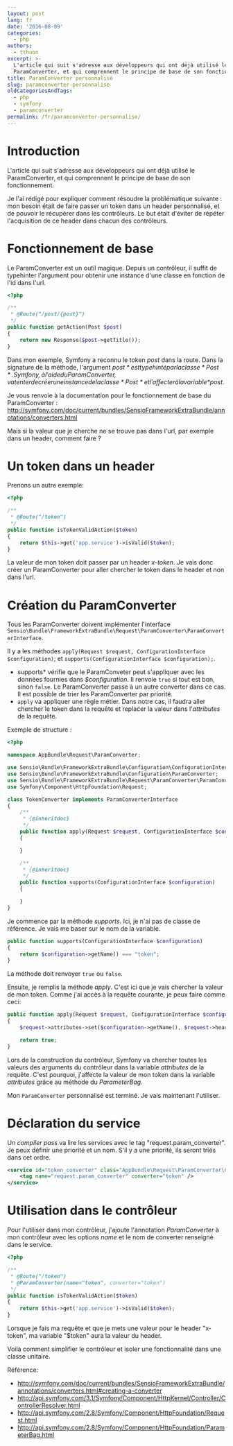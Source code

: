 ```yaml
---
layout: post
lang: fr
date: '2016-08-09'
categories:
  - php
authors:
  - tthuon
excerpt: >-
  L'article qui suit s'adresse aux développeurs qui ont déjà utilisé le
  ParamConverter, et qui comprennent le principe de base de son fonctionnement.
title: ParamConverter personnalisé
slug: paramconverter-personnalise
oldCategoriesAndTags:
  - php
  - symfony
  - paramconverter
permalink: /fr/paramconverter-personnalise/
---
```


Introduction
============

L'article qui suit s'adresse aux développeurs qui ont déjà utilisé le ParamConverter, et qui comprennent le principe de base de son fonctionnement.

Je l'ai rédigé pour expliquer comment résoudre la problématique suivante : mon besoin était de faire passer un token dans un header personnalisé, et de pouvoir le récupérer dans les contrôleurs. Le but était d'éviter de répéter l'acquisition de ce header dans chacun des contrôleurs.

Fonctionnement de base
======================

Le ParamConverter est un outil magique. Depuis un contrôleur, il suffit de typehinter l'argument pour obtenir une instance d'une classe en fonction de l'id dans l'url.

```php
<?php

/**
 * @Route("/post/{post}")
 */
public function getAction(Post $post)
{
    return new Response($post->getTitle());
}
```

Dans mon exemple, Symfony a reconnu le token *post* dans la route. Dans la signature de la méthode, l'argument *$post* est typehinté par la classe *Post*. Symfony, à l'aide du ParamConverter, va tenter de créer une instance de la classe *Post* et l'affecter à la variable *$post*.

Je vous renvoie à la documentation pour le fonctionnement de base du ParamConverter : <http://symfony.com/doc/current/bundles/SensioFrameworkExtraBundle/annotations/converters.html>

Mais si la valeur que je cherche ne se trouve pas dans l'url, par exemple dans un header, comment faire ?

Un token dans un header
=======================

Prenons un autre exemple:

```php
<?php

/**
 * @Route("/token")
 */
public function isTokenValidAction($token)
{
    return $this->get('app.service')->isValid($token);
}
```

La valeur de mon token doit passer par un header *x-token*. Je vais donc créer un ParamConverter pour aller chercher le token dans le header et non dans l'url.

Création du ParamConverter
==========================

Tous les ParamConverter doivent implémenter l'interface `Sensio\Bundle\FrameworkExtraBundle\Request\ParamConverter\ParamConverterInterface`.

Il y a les méthodes `apply(Request $request, ConfigurationInterface $configuration)`;  et `supports(ConfigurationInterface $configuration);`.

-   supports* vérifie que le ParamConveter peut s'appliquer avec les données fournies dans *$configuration*. Il renvoie  `true` si tout est bon, sinon `false`. Le ParamConverter passe à un autre converter dans ce cas. Il est possible de trier les ParamConverter par priorité.
-   `apply` va appliquer une règle métier. Dans notre cas, il faudra aller chercher le token dans la requête et replacer la valeur dans l'*attributes* de la requête.

Exemple de structure :

```php
<?php

namespace AppBundle\Request\ParamConverter;

use Sensio\Bundle\FrameworkExtraBundle\Configuration\ConfigurationInterface;
use Sensio\Bundle\FrameworkExtraBundle\Configuration\ParamConverter;
use Sensio\Bundle\FrameworkExtraBundle\Request\ParamConverter\ParamConverterInterface;
use Symfony\Component\HttpFoundation\Request;

class TokenConverter implements ParamConverterInterface
{
    /**
     * {@inheritdoc}
     */
    public function apply(Request $request, ConfigurationInterface $configuration)
    {

    }

    /**
     * {@inheritdoc}
     */
    public function supports(ConfigurationInterface $configuration)
    {

    }
}
```

Je commence par la méthode *supports.* Ici, je n'ai pas de classe de référence. Je vais me baser sur le nom de la variable.

```php
public function supports(ConfigurationInterface $configuration)
{
    return $configuration->getName() === "token";
}
```

La méthode doit renvoyer `true` ou `false`.

Ensuite, je remplis la méthode *apply*. C'est ici que je vais chercher la valeur de mon token. Comme j'ai accès à la requête courante, je peux faire comme ceci:

```php
public function apply(Request $request, ConfigurationInterface $configuration)
{
    $request->attributes->set($configuration->getName(), $request->headers->get('x-token'));

    return true;
}
```

Lors de la construction du contrôleur, Symfony va chercher toutes les valeurs des arguments du contrôleur dans la variable *attributes* de la requête. C'est pourquoi, j'affecte la valeur de mon token dans la variable *attributes* grâce au méthode du *ParameterBag*.

Mon  `ParamConverter` personnalisé est terminé. Je vais maintenant l'utiliser.

Déclaration du service
======================

Un *compiler pass* va lire les services avec le tag "request.param\_converter". Je peux définir une priorité et un nom. S'il y a une priorité, ils seront triés dans cet ordre.

```xml
<service id="token_converter" class="AppBundle\Request\ParamConverter\CrmTokenConverter">
    <tag name="request.param_converter" converter="token" />
</service>
```

Utilisation dans le contrôleur
==============================

Pour l'utiliser dans mon contrôleur, j'ajoute l'annotation *ParamConverter* à mon contrôleur avec les options *name* et le nom de converter renseigné dans le service.

```php
<?php

/**
 * @Route("/token")
 * @ParamConverter(name="token", converter="token")
 */
public function isTokenValidAction($token)
{
    return $this->get('app.service')->isValid($token);
}
```

Lorsque je fais ma requête et que je mets une valeur pour le header "x-token", ma variable "$token" aura la valeur du header.

Voilà comment simplifier le contrôleur et isoler une fonctionnalité dans une classe unitaire.

Référence:

-   <http://symfony.com/doc/current/bundles/SensioFrameworkExtraBundle/annotations/converters.html#creating-a-converter>
-   <http://api.symfony.com/3.1/Symfony/Component/HttpKernel/Controller/ControllerResolver.html>
-   <http://api.symfony.com/2.8/Symfony/Component/HttpFoundation/Request.html>
-   <http://api.symfony.com/2.8/Symfony/Component/HttpFoundation/ParameterBag.html>

